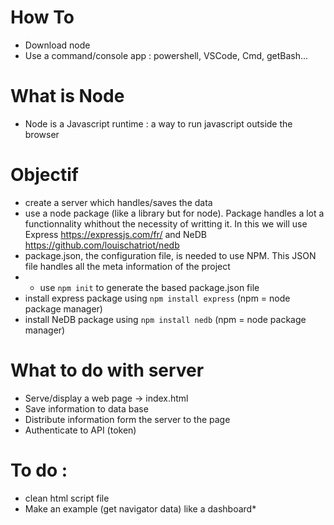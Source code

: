 # How To
* Download node
* Use a command/console app : powershell, VSCode, Cmd, getBash...

# What is Node
* Node is a Javascript runtime : a way to run javascript outside the browser

# Objectif
* create a server which handles/saves the data
* use a node package (like a library but for node). Package handles a lot a functionnality whithout the necessity of writting it. In this we will use Express https://expressjs.com/fr/ and NeDB https://github.com/louischatriot/nedb
* package.json, the configuration file, is needed to use NPM. This JSON file handles all the meta information of the project
* * use ```npm init``` to generate the based package.json file
* install express package using ```npm install express``` (npm = node package manager)
* install NeDB package using ```npm install nedb``` (npm = node package manager) 

# What to do with server
* Serve/display a web page → index.html
* Save information to data base
* Distribute information form the server to the page
* Authenticate to API (token)

# To do : 
* clean html script file
* Make an example (get navigator data) like a dashboard*
